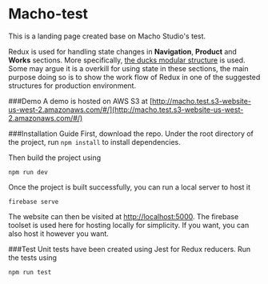 # Macho-test
This is a landing page created base on Macho Studio's test. 

Redux is used for handling state changes in 
**Navigation**, **Product** and **Works** sections. More specifically, [the ducks modular structure](https://github.com/erikras/ducks-modular-redux) is used. Some 
may argue it is a overkill for using state in these sections, the main purpose doing so is to show the work flow of 
Redux in one of the suggested structures for production environment.  

###Demo
A demo is hosted on AWS S3 at [http://macho.test.s3-website-us-west-2.amazonaws.com/#/](http://macho.test.s3-website-us-west-2.amazonaws.com/#/)

###Installation Guide
First, download the repo. Under the root directory of the project, run `npm install` to 
install dependencies. 

Then build the project using 
````
npm run dev
````

Once the project is built successfully, you can run a local server to host it 

````
firebase serve
````

The website can then be visited at [http://localhost:5000](http://localhost:5000). The firebase toolset is used here 
for hosting locally for simplicity. If you want, you can also host it however you want.  
 

###Test
Unit tests have been created using Jest for Redux reducers. Run the tests using

````
npm run test
````   